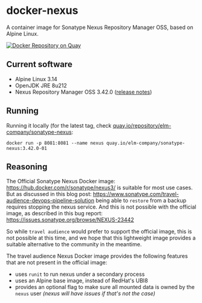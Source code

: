 # docker-nexus

A container image for Sonatype Nexus Repository Manager OSS, based on Alpine Linux.

[![Docker Repository on Quay](https://quay.io/repository/elm-company/sonatype-nexus/status "Docker Repository on Quay")](https://quay.io/repository/elm-company/sonatype-nexus)

## Current software

* Alpine Linux 3.14
* OpenJDK JRE 8u212
* Nexus Repository Manager OSS 3.42.0 ([release notes](https://help.sonatype.com/repomanager3/product-information/release-notes/2022-release-notes/nexus-repository-3.42.0-release-notes))

## Running

Running it locally (for the latest tag, check [quay.io/repository/elm-company/sonatype-nexus](https://quay.io/repository/elm-company/sonatype-nexus?tab=tags):

```shell
docker run -p 8081:8081 --name nexus quay.io/elm-company/sonatype-nexus:3.42.0-01
```

## Reasoning

The Official Sonatype Nexus Docker image: https://hub.docker.com/r/sonatype/nexus3/ is suitable for most use cases. But as discussed in this blog post:
https://www.sonatype.com/travel-audience-devops-pipeline-solution
being able to `restore` from a backup requires stopping the nexus service. And this is not possible with the official image, as described in this bug report: https://issues.sonatype.org/browse/NEXUS-23442

So while `travel audience` would prefer to support the official image, this is not possible at this time, and we hope that this lightweight image provides a suitable alternative to the community in the meantime.

The travel audience Nexus Docker image provides the following features that are not present in the official image:

* uses `runit` to run nexus under a secondary process
* uses an Alpine base image, instead of RedHat's UBI8
* provides an optional flag to make sure all mounted data is owned by the `nexus` user _(nexus will have issues if that's not the case)_
